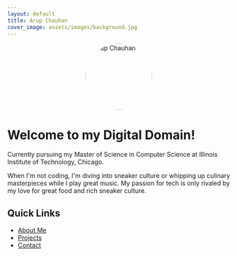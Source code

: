 ```yaml
---
layout: default
title: Arup Chauhan
cover_image: assets/images/background.jpg
---
```


<img src="{{ site.baseurl }}/assets/images/avatar.jpg" alt="Arup Chauhan" style="width:150px;height:150px;border-radius:50%;margin:auto;display:block;">

# Welcome to my Digital Domain! <i class="fas fa-laptop-code"></i>

Currently pursuing my Master of Science in Computer Science at Illinois Institute of Technology, Chicago.


When I'm not coding, I'm diving into sneaker culture or whipping up culinary masterpieces while I play great music. My passion for tech is only rivaled by my love for great food and rich sneaker culture.

## Quick Links <i class="fas fa-link"></i>
- [About Me](/about/) <i class="fas fa-user"></i>
- [Projects](/projects/) <i class="fas fa-project-diagram"></i>
- [Contact](/contact/) <i class="fas fa-envelope"></i>
